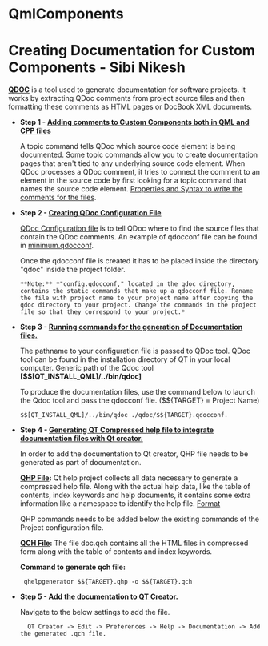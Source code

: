 # QmlComponents

# Creating Documentation for Custom Components - Sibi Nikesh

**[QDOC](https://doc.qt.io/qt-6/01-qdoc-manual.html)** is a tool used to generate documentation for software projects. It works by extracting QDoc comments from project source files and then formatting these comments as HTML pages or DocBook XML documents.

  - **Step 1 - <ins>Adding comments to Custom Components both in QML and CPP files</ins>**

      A topic command tells QDoc which source code element is being documented. Some topic commands allow you to create documentation pages that aren't tied to any       underlying source code element. When QDoc processes a QDoc comment, it tries to connect the comment to an element in the source code by first looking for a topic command that names the source code element. [Properties and Syntax to write the comments for the files](https://doc.qt.io/qt-6/13-qdoc-commands-topics.html).
      
  - **Step 2 - <ins>Creating QDoc Configuration File</ins>**

      [QDoc Configuration file](https://doc.qt.io/qt-6/21-0-qdoc-configuration.html) is to tell QDoc where to find the source files that contain the QDoc comments. An example of qdocconf file can be found in [minimum.qdocconf](https://doc.qt.io/qt-6/21-1-minimum-qdocconf.html).
      
      Once the qdocconf file is created it has to be placed inside the directory "qdoc" inside the project folder.
      
       ```**Note:** *"config.qdocconf," located in the qdoc directory, contains the static commands that make up a qdocconf file. Rename the file with project name to your project name after copying the qdoc directory to your project. Change the commands in the project file so that they correspond to your project.*```
      
  - **Step 3 - <ins>Running commands for the generation of Documentation files.</ins>**

      The pathname to your configuration file is passed to QDoc tool. QDoc tool can be found in the installation directory of QT in your local computer.
      Generic path of the Qdoc tool **[$$[QT_INSTALL_QML]/../bin/qdoc]**
      
      To produce the documentation files, use the command below to launch the Qdoc tool and pass the qdocconf file. ($${TARGET} =  Project Name)
      
        $$[QT_INSTALL_QML]/../bin/qdoc ./qdoc/$${TARGET}.qdocconf.
      
  - **Step 4 - <ins>Generating QT Compressed help file to integrate documentation files with Qt creator.</ins>**
      
      In order to add the documentation to Qt creator, QHP file needs to be generated as part of documentation.
      
      **[QHP File](https://doc.qt.io/qt-6/qthelpproject.html):** Qt help project collects all data necessary to generate a compressed help file. Along with the actual help data, like the table of contents, index keywords and help documents, it contains some extra information like a namespace to identify the help file. [Format](https://doc.qt.io/qt-6/22-creating-help-project-files.html)
         
       QHP commands needs to be added below the existing commands of the Project configuration file.
       
       **[QCH File](https://doc.qt.io/qt-6/qthelp-framework.html#generating-qt-help):** The file doc.qch contains all the HTML files in compressed form along with the table of contents and index keywords.
       
       **Command to generate qch file:**
       
         qhelpgenerator $${TARGET}.qhp -o $${TARGET}.qch

  - **Step 5 - <ins> Add the documentation to QT Creator.</ins>**
      
      Navigate to the below settings to add the file.
      
          QT Creator -> Edit -> Preferences -> Help -> Documentation -> Add the generated .qch file.
      
